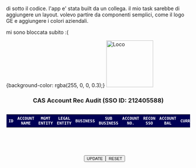 di sotto il codice. l'app e' stata built da un collega. il mio task sarebbe di aggiungere un layout. volevo partire da componenti semplici, come il logo GE e aggiungere i colori aziendali.

mi sono bloccata subito :(


<HTML>
<HEAD>

<BODY>
   {background-color: rgba(255, 0, 0, 0.3);}

<img src="images\ge_monogram_primary_blue_RGB.png" alt="Loco" width="128" height="128">
  <TITLE></TITLE>

</HEAD>

<BODY>

  <DIV align="center">
	<H3>CAS Account Rec Audit (SSO ID: 212405588)</H3>
</DIV>
<style>
	TABLE {
  		border-style:solid;
        border-width:1px;
        border-color:#FFFFFF;
        padding: 0px;
		font-size: 11px;
	}
	TH {
  		background-color:#000055;
  		color: white;
		font-size: 11px;
	}
	TD{
            		border-style:solid;
            		border-width:1px;
            		border-color:#FFFFFF;
            		padding: 0px;
					font-size: 11px;
	}
	INPUT{
			font-size: 11px;
	}
	OPTION{
			font-size: 11px;
	}
	SELECT{
		font-size: 11px;
	}
	TEXTAREA{
		font-size: 10px;
	}
</style>

<pre><form id=UpdateForm action=accrecaudit.php onsubmit="return validateForm()" method=POST ><TABLE id='t01'><TR><TH HEIGHT='35'>ID</TH><TH HEIGHT='35'>ACCOUNT NAME</TH><TH HEIGHT='35'>MGMT<BR>ENTITY</TH><TH HEIGHT='35'>LEGAL<BR>ENTITY</TH><TH HEIGHT='35'>BUSINESS</TH><TH HEIGHT='35'>SUB<BR>BUSINESS</TH><TH HEIGHT='35'>ACCOUNT<BR>NO.</TH><TH HEIGHT='35'>RECON<BR>SSO</TH><TH HEIGHT='35'>ACCOUNT<BR>BAL</TH><TH HEIGHT='35'>CURR</TH><TH HEIGHT='35'>SRC</TH><TH HEIGHT='35'>AUDIT<BR>STATUS</TH><TH HEIGHT='35'>AUDIT<BR>RESULT</TH><TH HEIGHT='35'>FAILURE<BR>LEVEL</TH><TH HEIGHT='35'>AUDIT<BR>COMMENTS</TH></TR></TABLE><INPUT TYPE='hidden' NAME='reccount' VALUE=0></INPUT>


<DIV align="center">
	<INPUT TYPE="SUBMIT" NAME="UPDATE" VALUE="UPDATE" ONCLICK="validateForm()"></INPUT><INPUT TYPE="RESET" NAME="RESET" VALUE="RESET"></INPUT>
</DIV>
<p id="status" style="color:red"></p>
</form>

</HTML>
